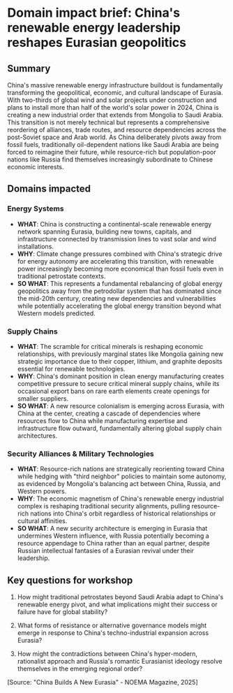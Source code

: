 # Domain impact brief: China's renewable energy leadership reshapes Eurasian geopolitics

## Summary
China's massive renewable energy infrastructure buildout is fundamentally transforming the geopolitical, economic, and cultural landscape of Eurasia. With two-thirds of global wind and solar projects under construction and plans to install more than half of the world's solar power in 2024, China is creating a new industrial order that extends from Mongolia to Saudi Arabia. This transition is not merely technical but represents a comprehensive reordering of alliances, trade routes, and resource dependencies across the post-Soviet space and Arab world. As China deliberately pivots away from fossil fuels, traditionally oil-dependent nations like Saudi Arabia are being forced to reimagine their future, while resource-rich but population-poor nations like Russia find themselves increasingly subordinate to Chinese economic interests.

## Domains impacted

### Energy Systems
- **WHAT**: China is constructing a continental-scale renewable energy network spanning Eurasia, building new towns, capitals, and infrastructure connected by transmission lines to vast solar and wind installations.
- **WHY**: Climate change pressures combined with China's strategic drive for energy autonomy are accelerating this transition, with renewable power increasingly becoming more economical than fossil fuels even in traditional petrostate contexts.
- **SO WHAT**: This represents a fundamental rebalancing of global energy geopolitics away from the petrodollar system that has dominated since the mid-20th century, creating new dependencies and vulnerabilities while potentially accelerating the global energy transition beyond what Western models predicted.

### Supply Chains
- **WHAT**: The scramble for critical minerals is reshaping economic relationships, with previously marginal states like Mongolia gaining new strategic importance due to their copper, lithium, and graphite deposits essential for renewable technologies.
- **WHY**: China's dominant position in clean energy manufacturing creates competitive pressure to secure critical mineral supply chains, while its occasional export bans on rare earth elements create openings for smaller suppliers.
- **SO WHAT**: A new resource colonialism is emerging across Eurasia, with China at the center, creating a cascade of dependencies where resources flow to China while manufacturing expertise and infrastructure flow outward, fundamentally altering global supply chain architectures.

### Security Alliances & Military Technologies
- **WHAT**: Resource-rich nations are strategically reorienting toward China while hedging with "third neighbor" policies to maintain some autonomy, as evidenced by Mongolia's balancing act between China, Russia, and Western powers.
- **WHY**: The economic magnetism of China's renewable energy industrial complex is reshaping traditional security alignments, pulling resource-rich nations into China's orbit regardless of historical relationships or cultural affinities.
- **SO WHAT**: A new security architecture is emerging in Eurasia that undermines Western influence, with Russia potentially becoming a resource appendage to China rather than an equal partner, despite Russian intellectual fantasies of a Eurasian revival under their leadership.

## Key questions for workshop

1. How might traditional petrostates beyond Saudi Arabia adapt to China's renewable energy pivot, and what implications might their success or failure have for global stability?

2. What forms of resistance or alternative governance models might emerge in response to China's techno-industrial expansion across Eurasia?

3. How might the contradictions between China's hyper-modern, rationalist approach and Russia's romantic Eurasianist ideology resolve themselves in the emerging regional order?

[Source: "China Builds A New Eurasia" - NOEMA Magazine, 2025]